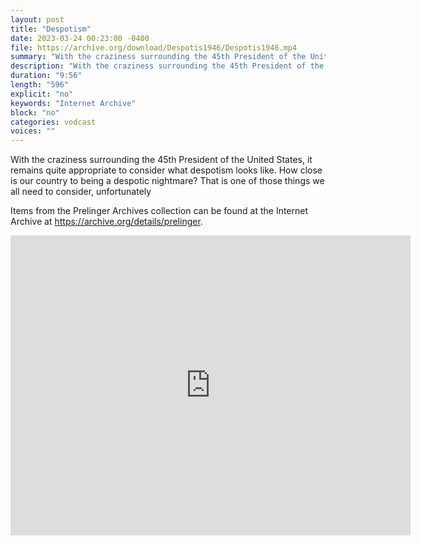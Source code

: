 ```yaml
---
layout: post
title: "Despotism"
date: 2023-03-24 00:23:00 -0400
file: https://archive.org/download/Despotis1946/Despotis1946.mp4
summary: "With the craziness surrounding the 45th President of the United States, it remains quite appropriate to consider what despotism looks like.  How close is our country to being a despotic nightmare?  That is one of those things we all need to consider, unfortunately."
description: "With the craziness surrounding the 45th President of the United States, it remains quite appropriate to consider what despotism looks like.  How close is our country to being a despotic nightmare?  That is one of those things we all need to consider, unfortunately."
duration: "9:56"
length: "596"
explicit: "no" 
keywords: "Internet Archive"
block: "no" 
categories: vodcast
voices: ""
---
```


With the craziness surrounding the 45th President of the United States, it remains quite appropriate to consider what despotism looks like.  How close is our country to being a despotic nightmare?  That is one of those things we all need to consider, unfortunately

Items from the Prelinger Archives collection can be found at the Internet Archive at <https://archive.org/details/prelinger>.

<iframe src="https://archive.org/embed/Despotis1946" width="640" height="480" frameborder="0" webkitallowfullscreen="true" mozallowfullscreen="true" allowfullscreen></iframe>
